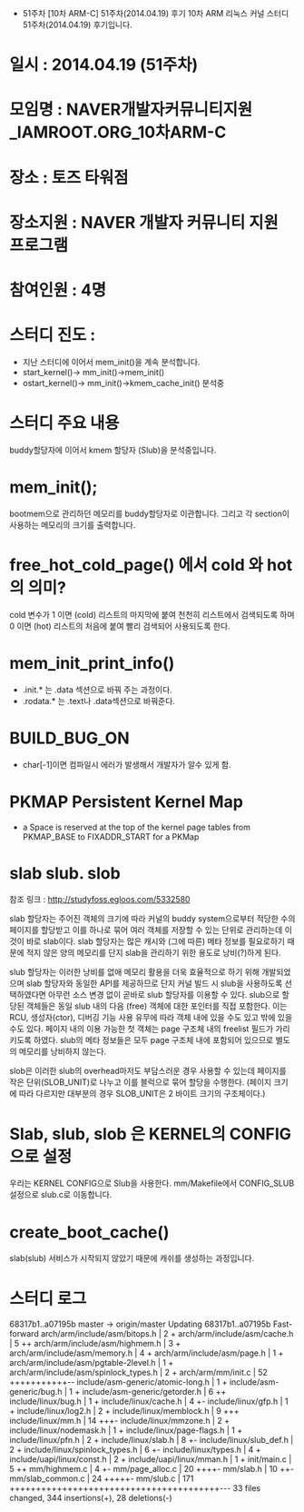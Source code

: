 * 51주차 [10차 ARM-C] 51주차(2014.04.19) 후기
10차 ARM 리눅스 커널 스터디 51주차(2014.04.19) 후기입니다. 

# 일시 : 2014.04.19 (51주차)
# 모임명 : NAVER개발자커뮤니티지원_IAMROOT.ORG_10차ARM-C
# 장소 : 토즈 타워점
# 장소지원 : NAVER 개발자 커뮤니티 지원 프로그램
# 참여인원 :  4명
# 스터디 진도 : 
 - 지난 스터디에 이어서 mem_init()을 계속 분석합니다.
 - start_kernel()-> mm_init()->mem_init()
 - ostart_kernel()-> mm_init()->kmem_cache_init() 분석중

# 스터디 주요 내용
 buddy할당자에 이어서 kmem 할당자 (Slub)을 분석중입니다. 

# mem_init();
bootmem으로 관리하던 메모리를 buddy할당자로 이관합니다. 
그리고 각 section이 사용하는 메모리의 크기를 출력합니다. 

# free_hot_cold_page() 에서 cold 와 hot의 의미? 
 cold 변수가 1 이면 (cold)  리스트의 마지막에 붙여 천천히 
리스트에서 검색되도록 하며 0 이면 (hot) 리스트의 처음에 
붙여 빨리 검색되어 사용되도록 한다.

# mem_init_print_info()
 - .init.* 는 .data 섹션으로 바꿔 주는 과정이다. 
 - .rodata.* 는 .text나 .data섹션으로 바꿔준다. 

# BUILD_BUG_ON 
 - char[-1]이면 컴파일시 에러가 발생해서 개발자가 알수 있게 함.

# PKMAP Persistent Kernel Map
 - a Space is reserved at the top of the kernel page tables 
from PKMAP_BASE to FIXADDR_START for a PKMap

# slab slub. slob

참조 링크 : http://studyfoss.egloos.com/5332580

 slab 할당자는 주어진 객체의 크기에 따라 커널의 buddy system으로부터 
적당한 수의 페이지를 할당받고 이를 하나로 묶어 여러 객체를 저장할 수
있는 단위로 관리하는데 이것이 바로 slab이다. slab 할당자는 많은 캐시와 
(그에 따른) 메타 정보를 필요로하기 때문에 적지 않은 양의 메모리를 단지 
slab을 관리하기 위한 용도로 낭비(?)하게 된다.

 slub 할당자는 이러한 낭비를 없애 메모리 활용을 더욱 효율적으로 하기 
위해 개발되었으며 slab 할당자와 동일한 API를 제공하므로 단지 커널 
빌드 시 slub을 사용하도록 선택하였다면 아무런 소스 변경 없이 곧바로 
slub 할당자를 이용할 수 있다. slub으로 할당된 객체들은 동일 slub 내의 
다음 (free) 객체에 대한 포인터를 직접 포함한다. 이는 RCU, 생성자(ctor), 
디버깅 기능 사용 유무에 따라 객체 내에 있을 수도 있고 밖에 있을 수도 
있다. 페이지 내의 이용 가능한 첫 객체는 page 구조체 내의 freelist 
필드가 가리키도록 하였다. slub의 메타 정보들은 모두 page 구조체 내에 
포함되어 있으므로 별도의 메모리를 낭비하지 않는다.

 slob은 이러한 slub의 overhead마저도 부담스러운 경우 사용할 수 있는데
페이지를 작은 단위(SLOB_UNIT)로 나누고 이를 블럭으로 묶어 할당을 
수행한다. (페이지 크기에 따라 다르지만 대부분의 경우 SLOB_UNIT은 
2 바이트 크기의 구조체이다.)

# Slab, slub, slob 은 KERNEL의 CONFIG으로 설정
우리는 KERNEL CONFIG으로 Slub을 사용한다. 
mm/Makefile에서 CONFIG_SLUB 설정으로 slub.c로 이동합니다. 

# create_boot_cache()
 slab(slub) 서비스가 시작되지 않았기 때문에 캐쉬를 생성하는 과정입니다. 

# 스터디 로그
68317b1..a07195b  master     -> origin/master
Updating 68317b1..a07195b
Fast-forward
 arch/arm/include/asm/bitops.h         |   2 +
 arch/arm/include/asm/cache.h          |   5 ++
 arch/arm/include/asm/highmem.h        |   3 +
 arch/arm/include/asm/memory.h         |   4 +
 arch/arm/include/asm/page.h           |   1 +
 arch/arm/include/asm/pgtable-2level.h |   1 +
 arch/arm/include/asm/spinlock_types.h |   2 +
 arch/arm/mm/init.c                    |  52 +++++++++++--
 include/asm-generic/atomic-long.h     |   1 +
 include/asm-generic/bug.h             |   1 +
 include/asm-generic/getorder.h        |   6 ++
 include/linux/bug.h                   |   1 +
 include/linux/cache.h                 |   4 +-
 include/linux/gfp.h                   |   1 +
 include/linux/log2.h                  |   2 +
 include/linux/memblock.h              |   9 +++
 include/linux/mm.h                    |  14 +++-
 include/linux/mmzone.h                |   2 +
 include/linux/nodemask.h              |   1 +
 include/linux/page-flags.h            |   1 +
 include/linux/pfn.h                   |   2 +
 include/linux/slab.h                  |   8 +-
 include/linux/slub_def.h              |   2 +
 include/linux/spinlock_types.h        |   6 +-
 include/linux/types.h                 |   4 +
 include/uapi/linux/const.h            |   2 +
 include/uapi/linux/mman.h             |   1 +
 init/main.c                           |   5 ++
 mm/highmem.c                          |   4 +-
 mm/page_alloc.c                       |  20 ++++-
 mm/slab.h                             |  10 ++-
 mm/slab_common.c                      |  24 +++++-
 mm/slub.c                             | 171 ++++++++++++++++++++++++++++++++++++++++---
 33 files changed, 344 insertions(+), 28 deletions(-)
